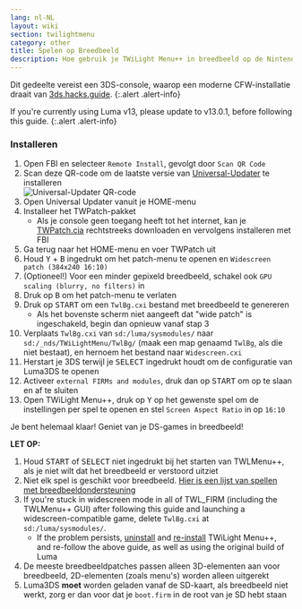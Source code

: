```yaml
---
lang: nl-NL
layout: wiki
section: twilightmenu
category: other
title: Spelen op Breedbeeld
description: Hoe gebruik je TWiLight Menu++ in breedbeeld op de Nintendo 3DS
---
```


Dit gedeelte vereist een 3DS-console, waarop een moderne CFW-installatie draait van [3ds.hacks.guide](https://3ds.hacks.guide).
{:.alert .alert-info}

If you're currently using Luma v13, please update to v13.0.1, before following this guide.
{:.alert .alert-info}

### Installeren
1. Open FBI en selecteer `Remote Install`, gevolgt door `Scan QR Code`
1. Scan deze QR-code om de laatste versie van [Universal-Updater](https://github.com/Universal-Team/Universal-Updater) te installeren<br> ![Universal-Updater QR-code](https://db.universal-team.net/assets/images/qr/universal-updater-cia.png)
1. Open Universal Updater vanuit je HOME-menu
1. Installeer het TWPatch-pakket
   - Als je console geen toegang heeft tot het internet, kan je [TWPatch.cia](https://gbatemp.net/download/twpatch.37400/version/38832/download?file=302085) rechtstreeks downloaden en vervolgens installeren met FBI
1. Ga terug naar het HOME-menu en voer TWPatch uit
1. Houd <kbd class="face">Y</kbd> + <kbd class="face">B</kbd> ingedrukt om het patch-menu te openen en `Widescreen patch (384x240 16:10)`
1. (Optioneel!) Voor een minder gepixeld breedbeeld, schakel ook `GPU scaling (blurry, no filters)` in
1. Druk op <kbd class="face">B</kbd> om het patch-menu te verlaten
1. Druk op <kbd>START</kbd> om een `TwlBg.cxi` bestand met breedbeeld te genereren
   - Als het bovenste scherm niet aangeeft dat "wide patch" is ingeschakeld, begin dan opnieuw vanaf stap 3
1. Verplaats `TwlBg.cxi` van `sd:/luma/sysmodules/` naar `sd:/_nds/TWiLightMenu/TwlBg/` (maak een map genaamd `TwlBg`, als die niet bestaat), en hernoem het bestand naar `Widescreen.cxi`
1. Herstart je 3DS terwijl je <kbd>SELECT</kbd> ingedrukt houdt om de configuratie van Luma3DS te openen
1. Activeer `external FIRMs and modules`, druk dan op <kbd>START</kbd> om op te slaan en af te sluiten
1. Open TWiLight Menu++, druk op <kbd class="face">Y</kbd> op het gewenste spel om de instellingen per spel te openen en stel `Screen Aspect Ratio` in op `16:10`

Je bent helemaal klaar! Geniet van je DS-games in breedbeeld!

**LET OP:**
1. Houd <kbd>START</kbd> of <kbd>SELECT</kbd> niet ingedrukt bij het starten van TWLMenu++, als je niet wilt dat het breedbeeld er verstoord uitziet
1. Niet elk spel is geschikt voor breedbeeld. [Hier is een lijst van spellen met breedbeeldondersteuning](https://github.com/DS-Homebrew/TWiLightMenu/blob/master/7zfile/3DS%20-%20CFW%20users/Games%20supported%20with%20widescreen.txt)
1. If you're stuck in widescreen mode in all of TWL_FIRM (including the TWLMenu++ GUI) after following this guide and launching a widescreen-compatible game, delete `TwlBg.cxi` at `sd:/luma/sysmodules/`.
   - If the problem persists, [uninstall](https://wiki.ds-homebrew.com/twilightmenu/uninstalling-3ds) and [re-install](https://wiki.ds-homebrew.com/twilightmenu/installing-3ds) TWiLight Menu++, and re-follow the above guide, as well as using the original build of Luma
1. De meeste breedbeeldpatches passen alleen 3D-elementen aan voor breedbeeld, 2D-elementen (zoals menu's) worden alleen uitgerekt
1. Luma3DS **moet** worden geladen vanaf de SD-kaart, als breedbeeld niet werkt, zorg er dan voor dat je `boot.firm` in de root van je SD hebt staan
